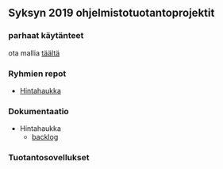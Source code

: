 ## Syksyn 2019 ohjelmistotuotantoprojektit

### parhaat käytänteet

ota mallia [täältä](https://github.com/ohtu-ohjaajat/OhTuHistory/blob/master/reference.md)

### Ryhmien repot

- [Hintahaukka](https://github.com/Hintahaukka)

### Dokumentaatio

- Hintahaukka
  - [backlog](https://docs.google.com/spreadsheets/d/1Mazq4EFbfbMsLPeCpOckbu11LNR1Ki2RiNf460z-rpU/edit#gid=517998298)

### Tuotantosovellukset
